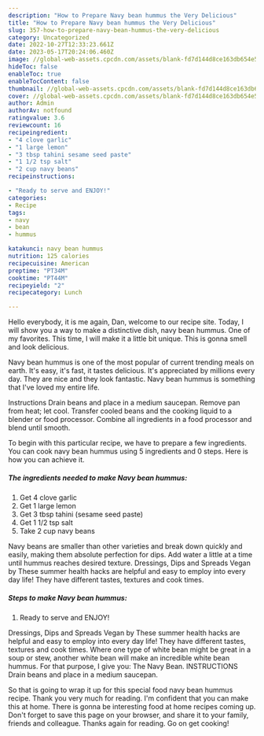```yaml
---
description: "How to Prepare Navy bean hummus the Very Delicious"
title: "How to Prepare Navy bean hummus the Very Delicious"
slug: 357-how-to-prepare-navy-bean-hummus-the-very-delicious
category: Uncategorized
date: 2022-10-27T12:33:23.661Z
date: 2023-05-17T20:24:06.460Z
image: //global-web-assets.cpcdn.com/assets/blank-fd7d144d8ce163db654e5a02c40b08a2775adb7897d16e4062681dc7e1b2800f.png
hideToc: false
enableToc: true
enableTocContent: false
thumbnail: //global-web-assets.cpcdn.com/assets/blank-fd7d144d8ce163db654e5a02c40b08a2775adb7897d16e4062681dc7e1b2800f.png
cover: //global-web-assets.cpcdn.com/assets/blank-fd7d144d8ce163db654e5a02c40b08a2775adb7897d16e4062681dc7e1b2800f.png
author: Admin
authorAv: notfound
ratingvalue: 3.6
reviewcount: 16
recipeingredient:
- "4 clove garlic"
- "1 large lemon"
- "3 tbsp tahini sesame seed paste"
- "1 1/2 tsp salt"
- "2 cup navy beans"
recipeinstructions:

- "Ready to serve and ENJOY!"
categories:
- Recipe
tags:
- navy
- bean
- hummus

katakunci: navy bean hummus 
nutrition: 125 calories
recipecuisine: American
preptime: "PT34M"
cooktime: "PT44M"
recipeyield: "2"
recipecategory: Lunch

---
```



Hello everybody, it is me again, Dan, welcome to our recipe site. Today, I will show you a way to make a distinctive dish, navy bean hummus. One of my favorites. This time, I will make it a little bit unique. This is gonna smell and look delicious.

Navy bean hummus is one of the most popular of current trending meals on earth. It's easy, it's fast, it tastes delicious. It's appreciated by millions every day. They are nice and they look fantastic. Navy bean hummus is something that I've loved my entire life.

Instructions Drain beans and place in a medium saucepan. Remove pan from heat; let cool. Transfer cooled beans and the cooking liquid to a blender or food processor. Combine all ingredients in a food processor and blend until smooth.


To begin with this particular recipe, we have to prepare a few ingredients. You can cook navy bean hummus using 5 ingredients and 0 steps. Here is how you can achieve it.

<!--inarticleads1-->

##### The ingredients needed to make Navy bean hummus:

1. Get 4 clove garlic
1. Get 1 large lemon
1. Get 3 tbsp tahini (sesame seed paste)
1. Get 1 1/2 tsp salt
1. Take 2 cup navy beans


Navy beans are smaller than other varieties and break down quickly and easily, making them absolute perfection for dips. Add water a little at a time until hummus reaches desired texture. Dressings, Dips and Spreads Vegan by These summer health hacks are helpful and easy to employ into every day life! They have different tastes, textures and cook times. 

<!--inarticleads2-->

##### Steps to make Navy bean hummus:


1. Ready to serve and ENJOY!

Dressings, Dips and Spreads Vegan by These summer health hacks are helpful and easy to employ into every day life! They have different tastes, textures and cook times. Where one type of white bean might be great in a soup or stew, another white bean will make an incredible white bean hummus. For that purpose, I give you: The Navy Bean. INSTRUCTIONS Drain beans and place in a medium saucepan. 

So that is going to wrap it up for this special food navy bean hummus recipe. Thank you very much for reading. I'm confident that you can make this at home. There is gonna be interesting food at home recipes coming up. Don't forget to save this page on your browser, and share it to your family, friends and colleague. Thanks again for reading. Go on get cooking!
